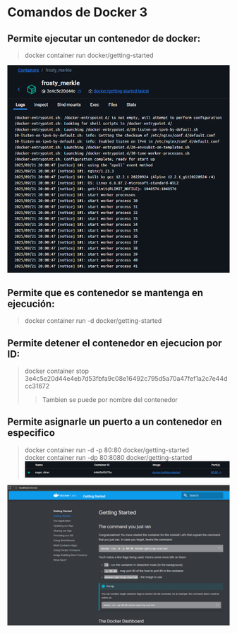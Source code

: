 # Comandos de Docker 3

## Permite ejecutar un contenedor de docker:
>   docker container run docker/getting-started

![alt text](screenshots/image2.png)

## Permite que es contenedor se mantenga en ejecución:
>   docker container run -d docker/getting-started

## Permite detener el contenedor en ejecucion por ID:
>   docker container stop 3e4c5e20d44e4eb7d53fbfa9c08e16492c795d5a70a47fef1a2c7e44dcc31672
> > Tambien se puede por nombre del contenedor

## Permite asignarle un puerto a un contenedor en especifico
> docker container run -d -p 80:80 docker/getting-started   
> docker container run -dp 80:8080 docker/getting-started   
![alt text](screenshots/image3.png)

![alt text](screenshots/image4.png)


